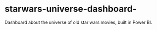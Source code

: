 # starwars-universe-dashboard-
Dashboard about the universe of old star wars movies, built in Power BI.
